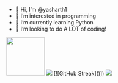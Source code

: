 - 👋 Hi, I’m @yasharth1
- 👀 I’m interested in programming
- 🌱 I’m currently learning Python
- 💞️ I’m looking to do A LOT of coding!
<img src="https://media.giphy.com/media/M9gbBd9nbDrOTu1Mqx/giphy.gif" width="100"/>
<img src='https://komarev.com/ghpvc/?username=yasharth1'>
[![GitHub Streak]()])
<a href="http://github-readme-streak-stats.herokuapp.com?user=yasharth1&theme=dark&border_radius=5.1&date_format=M%20j%5B%2C%20Y%5D">
<img src='https://git.io/streak-stats'>
<!---
yasharth1/yasharth1 is a ✨ special ✨ repository because its `README.md` (this file) appears on your GitHub profile.
You can click the Preview link to take a look at your changes.
--->
